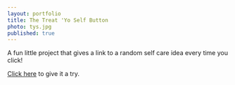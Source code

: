 ```yaml
---
layout: portfolio
title: The Treat 'Yo Self Button
photo: tys.jpg
published: true
---
```


A fun little project that gives a link to a random self care idea every time you click!

[Click here](http://treatyoself.elisaapra.com/) to give it a try.
